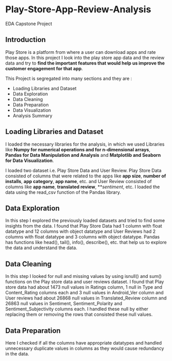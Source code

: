 # Play-Store-App-Review-Analysis
EDA Capstone Project

## Introduction
Play Store is a platform from where a user can download apps and rate those apps. In this project I look into the play store app data and the review data and try to **find the important features that would help us improve the customer engagement for that app**.

This Project is segregated into many sections and they are :
* Loading Libraries and Dataset
* Data Exploration
* Data Cleaning
* Data Preparation
* Data Visualization
* Analysis Summary

## Loading Libraries and Dataset
I loaded the necessary libraries for the analysis, in which we used Libraries like **Numpy for numerical operations and for n-dimensional arrays**, **Pandas for Data Manipulation and Analysis** and **Matplotlib and Seaborn for Data Visualization**.

I loaded two dataset i.e. Play Store Data and User Review. Play Store Data consisted of columns that were related to the apps like **app size**, **number of installs**, **app category**, **app name**, etc. and User Review consisted of columns like **app name**, **translated review**, ***sentiment*, etc. I loaded the data using the read_csv function of the Pandas library.

## Data Exploration
In this step I explored the previously loaded datasets and tried to find some insights from the data. I found that Play Store Data had 1 column with float datatype and 12 columns with object datatype and User Reviews had 2 columns with float datatype and 3 columns with object datatype. Pandas has functions like head(), tail(), info(), describe(), etc. that help us to explore the data and understand the data.

## Data Cleaning
In this step I looked for null and missing values by using isnull() and sum() functions on the Play store data and user reviews dataset. I found that Play store data had about 1473 null values in Ratings column, 1 null in Type and Content_Rating columns each and 3 null values in Android_Ver column and User reviews had about 26868 null values in Translated_Review column and 26863 null values in Sentiment, Sentiment_Polarity and Sentiment_Subjectivity columns each. I handled these null by either replacing them or removing the rows that consisted these null values.

## Data Preparation
Here I checked if all the columns have appropriate datatypes and handled unnecessary duplicate values in columns as they would cause redundancy in the data.
